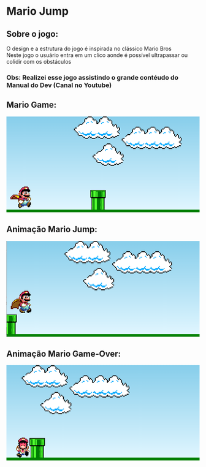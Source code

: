 # Mario Jump 

## Sobre o jogo: 
O design e a estrutura do jogo é inspirada no clássico Mario Bros <br>
Neste jogo o usuário entra em um clico aonde é possível ultrapassar ou colidir com os obstáculos <br>

### Obs: Realizei esse jogo assistindo o grande contéudo do Manual do Dev (Canal no Youtube) <br>

## Mario Game:

![Foto do jogo](mariogame.png)

## Animação Mario Jump:

![Foto animação Mario Jump](readme/mario_jump.png)


## Animação Mario Game-Over:
![Foto animação Mario Game Over](mario_death.png)
